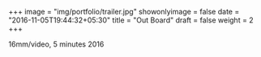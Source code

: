 +++
image = "img/portfolio/trailer.jpg"
showonlyimage = false
date = "2016-11-05T19:44:32+05:30"
title = "Out Board"
draft = false
weight = 2
+++

16mm/video, 5 minutes 2016
<!--more-->

